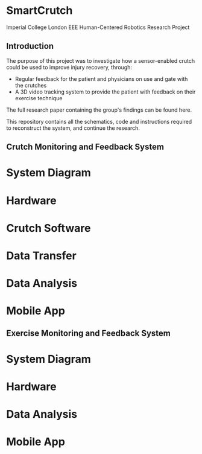 # SmartCrutch
Imperial College London EEE Human-Centered Robotics Research Project

## Introduction
The purpose of this project was to investigate how a sensor-enabled crutch could be used to improve injury recovery, through:
- Regular feedback for the patient and physicians on use and gate with the crutches
- A 3D video tracking system to provide the patient with feedback on their exercise technique

The full research paper containing the group's findings can be found here.

This repository contains all the schematics, code and instructions required to reconstruct the system, and continue the research.

## Crutch Monitoring and Feedback System
# System Diagram
# Hardware
# Crutch Software
# Data Transfer
# Data Analysis
# Mobile App

## Exercise Monitoring and Feedback System
# System Diagram
# Hardware
# Data Analysis
# Mobile App

